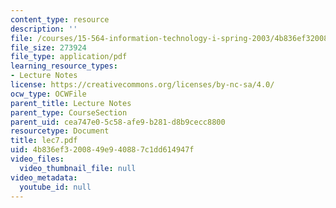 ```yaml
---
content_type: resource
description: ''
file: /courses/15-564-information-technology-i-spring-2003/4b836ef3200849e940887c1dd614947f_lec7.pdf
file_size: 273924
file_type: application/pdf
learning_resource_types:
- Lecture Notes
license: https://creativecommons.org/licenses/by-nc-sa/4.0/
ocw_type: OCWFile
parent_title: Lecture Notes
parent_type: CourseSection
parent_uid: cea747e0-5c58-afe9-b281-d8b9cecc8800
resourcetype: Document
title: lec7.pdf
uid: 4b836ef3-2008-49e9-4088-7c1dd614947f
video_files:
  video_thumbnail_file: null
video_metadata:
  youtube_id: null
---
```

